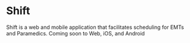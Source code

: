 # Shift

Shift is a web and mobile application that facilitates scheduling for EMTs and Paramedics. Coming soon to Web, iOS, and Android
